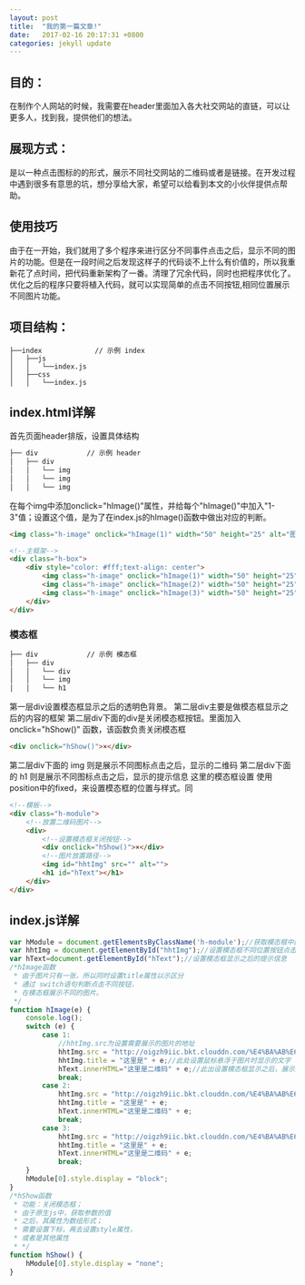 ```yaml
---
layout: post
title:  "我的第一篇文章!"
date:   2017-02-16 20:17:31 +0800
categories: jekyll update
---
```

## 目的：
在制作个人网站的时候，我需要在header里面加入各大社交网站的直链，可以让更多人，找到我，提供他们的想法。
## 展现方式：
是以一种点击图标的的形式，展示不同社交网站的二维码或者是链接。在开发过程中遇到很多有意思的坑，想分享给大家，希望可以给看到本文的小伙伴提供点帮助。
## 使用技巧
由于在一开始，我们就用了多个程序来进行区分不同事件点击之后，显示不同的图片的功能。但是在一段时间之后发现这样子的代码谈不上什么有价值的，所以我重新花了点时间，把代码重新架构了一番。清理了冗余代码，同时也把程序优化了。
优化之后的程序只要将植入代码，就可以实现简单的点击不同按钮,相同位置展示不同图片功能。
## 项目结构：
```
├──index             // 示例 index
│   ├──js
│   │   └──index.js
│   ├──css
│   │   └──index.js
```
## index.html详解
首先页面header排版，设置具体结构
```html
├── div            // 示例 header
│   ├── div
│   │   └── img
│   │   └── img
│   │   └── img
```
在每个img中添加onclick="hImage()"属性，并给每个"hImage()"中加入"1-3"值；设置这个值，是为了在index.js的hImage()函数中做出对应的判断。
``` html
<img class="h-image" onclick="hImage(1)" width="50" height="25" alt="图标1" title="1">
```
```html
<!--主框架-->
<div class="h-box">
    <div style="color: #fff;text-align: center">
        <img class="h-image" onclick="hImage(1)" width="50" height="25" alt="图标1" title="1">
        <img class="h-image" onclick="hImage(2)" width="50" height="25" alt="图标2" title="2">
        <img class="h-image" onclick="hImage(3)" width="50" height="25" alt="图标3" title="3">
    </div>
</div>
```
### 模态框
``` html
├── div            // 示例 模态框
│   ├── div
│   │   └── div
│   │   └── img
│   │   └── h1
```
第一层div设置模态框显示之后的透明色背景。
第二层div主要是做模态框显示之后的内容的框架
第二层div下面的div是关闭模态框按钮。里面加入 onclick="hShow()" 函数，该函数负责关闭模态框
``` html
<div onclick="hShow()">×</div>
```
第二层div下面的 img 则是展示不同图标点击之后，显示的二维码
第二层div下面的 h1 则是展示不同图标点击之后，显示的提示信息
这里的模态框设置
使用position中的fixed，来设置模态框的位置与样式。同
```html
<!--模板-->
<div class="h-module">
    <!--放置二维码图片-->
    <div>
        <!--设置模态框关闭按钮-->
        <div onclick="hShow()">×</div>
        <!--图片放置路径-->
        <img id="hhtImg" src="" alt="">
        <h1 id="hText"></h1>
    </div>
</div>
```
## index.js详解
```js
var hModule = document.getElementsByClassName('h-module');//获取模态框中的关闭按钮属性
var hhtImg = document.getElementById("hhtImg");//设置模态框不同位置按钮点击之后展示的属性图片属性
var hText=document.getElementById("hText");//设置模态框显示之后的提示信息
/*hImage函数
 * 由于图片只有一张，所以同时设置title属性以示区分
 * 通过 switch语句判断点击不同按钮，
 * 在模态框展示不同的图片。
 */
function hImage(e) {
    console.log();
    switch (e) {
        case 1:
            //hhtImg.src为设置需要展示的图片的地址
            hhtImg.src = "http://oigzh9iic.bkt.clouddn.com/%E4%BA%AB%E6%9C%88%E4%BC%9A%E5%85%AC%E4%BC%97%E5%8F%B7%E4%BA%8C%E7%BB%B4%E7%A0%81.jpg";
            hhtImg.title = "这里是" + e;//此处设置鼠标悬浮于图片时显示的文字
            hText.innerHTML="这里是二维码" + e;//此出设置模态框显示之后，展示提示文字的内容
            break;
        case 2:
            hhtImg.src = "http://oigzh9iic.bkt.clouddn.com/%E4%BA%AB%E6%9C%88%E4%BC%9A%E5%85%AC%E4%BC%97%E5%8F%B7%E4%BA%8C%E7%BB%B4%E7%A0%81.jpg";
            hhtImg.title = "这里是" + e;
            hText.innerHTML="这里是二维码" + e;
            break;
        case 3:
            hhtImg.src = "http://oigzh9iic.bkt.clouddn.com/%E4%BA%AB%E6%9C%88%E4%BC%9A%E5%85%AC%E4%BC%97%E5%8F%B7%E4%BA%8C%E7%BB%B4%E7%A0%81.jpg";
            hhtImg.title = "这里是" + e;
            hText.innerHTML="这里是二维码" + e;
            break;
    }
    hModule[0].style.display = "block";
}
/*hShow函数
 * 功能：关闭模态框；
 * 由于原生js中，获取参数的值
 * 之后，其属性为数组形式；
 * 需要设置下标，再去设置style属性，
 * 或者是其他属性
 * */
function hShow() {
    hModule[0].style.display = "none";
}
```